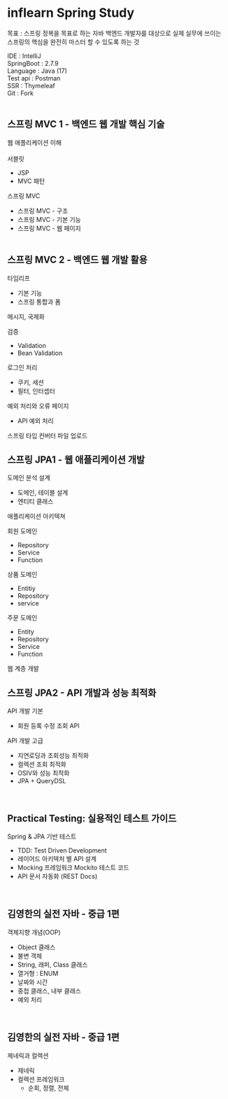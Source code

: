 # inflearn Spring Study
목표 : 
스프링 정복을 목표로 하는 자바 백엔드 개발자를 대상으로 실제 실무에 쓰이는 스프링의 핵심을 완전히 마스터 할 수 있도록 하는 것

IDE : IntelliJ <br>
SpringBoot : 2.7.9 <br>
Language : Java (17) <br>
Test api : Postman <br>
SSR : Thymeleaf <br>
Git : Fork <br> <br>


## 스프링 MVC 1 - 백엔드 웹 개발 핵심 기술
웹 애플리케이션 이해<br><br>
서블릿
* JSP
* MVC 패턴


스프링 MVC
  + 스프링 MVC - 구조
  + 스프링 MVC - 기본 기능
  + 스프링 MVC - 웹 페이지
<br><br>
## 스프링 MVC 2 - 백엔드 웹 개발 활용
타임리프 
  + 기본 기능
  + 스프링 통합과 폼

메시지, 국제화

검증 
  + Validation
  + Bean Validation

로그인 처리
  + 쿠키, 세션
  + 필터, 인터셉터

예외 처리와 오류 페이지
  + API 예외 처리

스프링 타입 컨버터
파일 업로드
<br>
## 스프링 JPA1 - 웹 애플리케이션 개발
도메인 분석 설계
  + 도메인, 테이블 설계
  + 엔티티 클래스

애플리케이션 아키텍쳐

회원 도메인
  + Repository
  + Service
  + Function

상품 도메인
  + Entitiy
  + Repository
  + service
  
주문 도메인
  + Entity
  + Repository
  + Service
  + Function

웹 계층 개발
<br>
## 스프링 JPA2 - API 개발과 성능 최적화
API 개발 기본
  + 회원 등록 수정 조회 API

API 개발 고급 
  + 지연로딩과 조회성능 최적화
  + 컬렉션 조회 최적화  
  + OSIV와 성능 최적화
  + JPA + QueryDSL

<br>

## Practical Testing: 실용적인 테스트 가이드
Spring & JPA 기반 테스트
  + TDD: Test Driven Development
  + 레이어드 아키텍처 별 API 설계
  + Mocking 프레임워크 Mockito 테스트 코드
  + API 문서 자동화 (REST Docs)

<br>

## 김영한의 실전 자바 - 중급 1편
객체지향 개념(OOP)
 + Object 클래스
 + 불변 객체
 + String, 래퍼, Class 클래스
 + 열거형 : ENUM
 + 날짜와 시간
 + 중첩 클래스, 내부 클래스
 + 예외 처리

<br>

## 김영한의 실전 자바 - 중급 1편
제네릭과 컬렉션
  + 제네릭
  + 컬렉션 프레임워크
     + 순회, 정렬, 전체   

